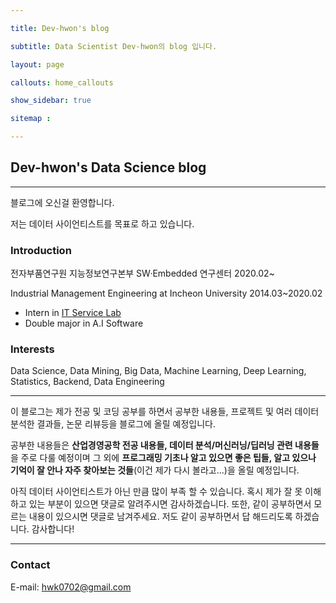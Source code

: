 ```yaml
---

title: Dev-hwon's blog

subtitle: Data Scientist Dev-hwon의 blog 입니다.

layout: page

callouts: home_callouts

show_sidebar: true

sitemap :

---
```


## Dev-hwon's Data Science blog

-------------------

블로그에 오신걸 환영합니다.

저는 데이터 사이언티스트를 목표로 하고 있습니다.

### Introduction

전자부품연구원 지능정보연구본부 SW·Embedded 연구센터 2020.02~

Industrial Management Engineering at Incheon University 2014.03~2020.02

- Intern in [IT Service Lab](https://sites.google.com/site/itservicelab32/)
- Double major in A.I Software

### Interests
Data Science, Data Mining, Big Data, Machine Learning, Deep Learning, Statistics, Backend, Data Engineering

--------------------------------------------

이 블로그는 제가 전공 및 코딩 공부를 하면서 공부한 내용들, 프로젝트 및 여러 데이터 분석한 결과들, 논문 리뷰등을 블로그에 올릴 예정입니다.

공부한 내용들은 **산업경영공학 전공 내용들, 데이터 분석/머신러닝/딥러닝 관련 내용들**을 주로 다룰 예정이며 그 외에 **프로그래밍 기초나 알고 있으면 좋은 팁들, 알고 있으나 기억이 잘 안나 자주 찾아보는 것들**(이건 제가 다시 볼라고...)을 올릴 예정입니다.

아직 데이터 사이언티스트가 아닌 만큼 많이 부족 할 수 있습니다. 혹시 제가 잘 못 이해하고 있는 부분이 있으면 댓글로 알려주시면 감사하겠습니다. 또한, 같이 공부하면서 모르는 내용이 있으시면 댓글로 남겨주세요. 저도 같이 공부하면서 답 해드리도록 하겠습니다. 감사합니다!

-----------------------------------------

### Contact
E-mail: [hwk0702@gmail.com](mailto:hwk0702@gmail.com)

